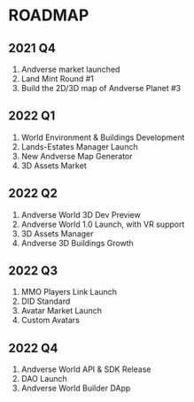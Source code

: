 
# ROADMAP

## 2021 Q4
1. Andverse market launched
2. Land Mint Round #1
3. Build the 2D/3D map of Andverse Planet #3

## 2022 Q1
1. World Environment & Buildings Development
2. Lands-Estates Manager Launch
3. New Andverse Map Generator
4. 3D Assets Market

## 2022 Q2
1. Andverse World 3D Dev Preview
2. Andverse World 1.0 Launch, with VR support
3. 3D Assets Manager
4. Andverse 3D Buildings Growth

## 2022 Q3
1. MMO Players Link Launch
2. DID Standard
3. Avatar Market Launch
4. Custom Avatars

## 2022 Q4
1. Andverse World API & SDK Release
2. DAO Launch
3. Andverse World Builder DApp
